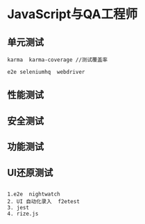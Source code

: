 # JavaScript与QA工程师

## 单元测试
    karma  karma-coverage //测试覆盖率

    e2e seleniumhq  webdriver
## 性能测试

## 安全测试

## 功能测试

## UI还原测试


##
    1.e2e  nightwatch
    2. UI 自动化录入  f2etest
    3. jest
    4. rize.js

